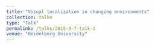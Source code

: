 ```yaml
---
title: "Visual localization in changing environments"
collection: talks
type: "Talk"
permalink: /talks/2015-9-7-talk-1
venue: "Heidelberg University"
---
```

